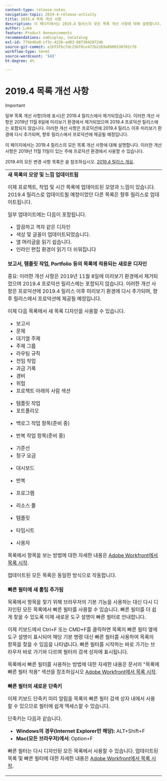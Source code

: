 ```yaml
---
content-type: release-notes
navigation-topic: 2019-4-release-activity
title: 2019.4 목록 개선 사항
description: 이 페이지에서는 2019.4 릴리스의 모든 목록 개선 사항에 대해 설명합니다. 이러한 개선 사항은 2019년 11월 11일이 있는 주에 프로덕션 환경에서 사용할 수 있습니다.
author: Luke
feature: Product Announcements
recommendations: noDisplay, noCatalog
exl-id: 77de46a0-cf3c-4226-ad03-08f30420724b
source-git-commit: e1bf5fbc7dc25bf8ce472b21b9a0906530f82cf0
workflow-type: tm+mt
source-wordcount: '543'
ht-degree: 4%

---
```


# 2019.4 목록 개선 사항

>[!IMPORTANT]
>
>일부 목록 개선 사항(아래 표시)은 2019.4 릴리스에서 제거되었습니다. 이러한 개선 사항은 2019년 11월 8일에 미리보기 환경에서 제거되었으며 2019.4 프로덕션 릴리스에는 포함되지 않습니다. 이러한 개선 사항은 프로덕션에 2019.4 릴리스 이후 미리보기 환경에 다시 추가되며, 향후 릴리스에서 프로덕션에 제공될 예정입니다.

이 페이지에서는 2019.4 릴리스의 모든 목록 개선 사항에 대해 설명합니다. 이러한 개선 사항은 2019년 11월 11일이 있는 주에 프로덕션 환경에서 사용할 수 있습니다.

2019.4의 모든 변경 사항 목록은 을 참조하십시오. [2019.4 릴리스 개요](../../../../product-announcements/product-releases/quarterly-release-archive/2019.4-release-activity/2019-4-release-activity-overview.md).

<table style="table-layout:auto"> 
 <col> 
 <tbody> 
  <tr> 
   <td><strong>새 목록의 모양 및 느낌 업데이트됨</strong> <p>이제 프로젝트, 작업 및 시간 목록에 업데이트된 모양과 느낌이 있습니다. 2019.4 릴리스로 업데이트될 예정이었던 다른 목록은 향후 릴리스로 업데이트됩니다.</p> <p>일부 업데이트에는 다음이 포함됩니다.</p> 
    <ul> 
     <li>깔끔하고 격자 같은 디자인</li> 
     <li>색상 및 글꼴이 업데이트되었습니다.</li> 
     <li>열 머리글을 읽기 쉽습니다.</li> 
     <li>인라인 편집 환경이 읽기 더 쉬워집니다</li> 
    </ul> </td> 
  </tr> 
  <tr> 
   <td><strong>보고서, 템플릿 작업, Portfolio 등의 목록에 적용되는 새로운 디자인</strong> <p>중요: 이러한 개선 사항은 2019년 11월 8일에 미리보기 환경에서 제거되었으며 2019.4 프로덕션 릴리스에는 포함되지 않습니다. 이러한 개선 사항은 프로덕션에 2019.4 릴리스 이후 미리보기 환경에 다시 추가되며, 향후 릴리스에서 프로덕션에 제공될 예정입니다.</p> <p>이제 다음 목록에서 새 목록 디자인을 사용할 수 있습니다.</p> 
    <ul> 
     <li>보고서 </li> 
     <li>문제</li> 
     <li>대기열 주제 </li> 
     <li>주제 그룹 </li> 
     <li>라우팅 규칙 </li> 
     <li>전임 작업 </li> 
     <li>과금 기록 </li> 
     <li>경비 </li> 
     <li>위험 </li> 
     <li>프로젝트 아래의 사람 섹션 </li> 
    </ul> 
    <ul> 
     <li>템플릿 작업 </li> 
     <li>포트폴리오 </li> 
     <li> <p>백로그 작업 항목(준비 중)</p> </li> 
     <li> <p>반복 작업 항목(준비 중) </p> </li> 
     <li>기준선 </li> 
     <li>청구 요금 </li> 
     <li> <p>대시보드 </p> </li> 
     <li> <p>반복 </p> </li> 
     <li> <p>프로그램 </p> </li> 
     <li> <p>리소스 풀 </p> </li> 
     <li> <p>템플릿 </p> </li> 
     <li> <p>타임시트 </p> </li> 
     <li> <p>사용자 </p> </li> 
    </ul> <p>목록에서 항목을 보는 방법에 대한 자세한 내용은 <a href="../../../../workfront-basics/navigate-workfront/use-lists/view-items-in-a-list.md" class="MCXref xref" xrefformat="{para}">Adobe Workfront에서 목록 시작</a>.</p> <p>업데이트된 모든 목록은 동일한 방식으로 작동합니다. </p> </td> 
  </tr> 
  <tr> 
   <td> 
    <div> 
     <strong>빠른 필터에 새 툴팁 추가됨</strong> 
     <p> 목록에서 항목을 찾기 위해 브라우저의 기본 기능을 사용하는 대신 다시 디자인된 모든 목록에서 빠른 필터를 사용할 수 있습니다. 빠른 필터를 더 쉽게 찾을 수 있도록 이제 새로운 도구 설명이 빠른 필터로 안내합니다.</p> 
     <p>이제 키보드에서 Ctrl+F 또는 CMD+F를 클릭하면 목록의 빠른 필터 옆에 도구 설명이 표시되어 해당 기본 명령 대신 빠른 필터를 사용하여 목록의 항목을 찾을 수 있음을 나타냅니다. 빠른 필터를 시작하는 바로 가기는 브라우저 바로 가기와 다르며 필터의 검색 상자에 표시됩니다.</p> 
     <p>목록에서 빠른 필터를 사용하는 방법에 대한 자세한 내용은 문서의 "목록에 빠른 필터 적용" 섹션을 참조하십시오 <a href="../../../../workfront-basics/navigate-workfront/use-lists/view-items-in-a-list.md" class="MCXref xref" xrefformat="{para}">Adobe Workfront에서 목록 시작</a>.</p> 
    </div> </td> 
  </tr> 
  <tr> 
   <td> 
    <div> 
     <strong>빠른 필터의 새로운 단축키</strong> 
     <p>이제 키보드 단축키 미리 알림을 목록의 빠른 필터 검색 상자 내에서 사용할 수 있으므로 필터에 쉽게 액세스할 수 있습니다. </p> 
     <p>단축키는 다음과 같습니다.</p> 
     <ul> 
      <li><strong>Windows의 경우(Internet Explorer만 해당):</strong> ALT+Shift+F</li> 
      <li><strong>Mac(모든 브라우저)에서:</strong> Option+F</li> 
     </ul> 
     <p>빠른 필터는 다시 디자인된 모든 목록에서 사용할 수 있습니다. 업데이트된 목록 및 빠른 필터에 대한 자세한 내용은 <a href="../../../../workfront-basics/navigate-workfront/use-lists/view-items-in-a-list.md" class="MCXref xref" xrefformat="{para}">Adobe Workfront에서 목록 시작</a>.</p>
    </div> </td> 
  </tr> 
 </tbody> 
</table>
